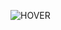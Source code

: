 ![HOVER](https://user-images.githubusercontent.com/80118217/226427944-29bdf05d-3256-4fa6-a9e7-552c3c405bb8.png)
